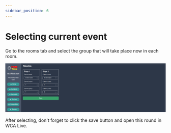 ```yaml
---
sidebar_position: 6
---
```


# Selecting current event

Go to the rooms tab and select the group that will take place now in each room.

![img.png](../assets/selecting-groups.png)

After selecting, don't forget to click the save button and open this round in WCA Live.

